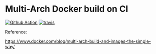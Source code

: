 # Multi-Arch Docker build on CI

[![Github Action](https://github.com/alpine-docker/multi-arch-docker-build-on-ci/workflows/build/badge.svg)](https://github.com/alpine-docker/multi-arch-docker-build-on-ci/actions)
[![travis](https://api.travis-ci.com/alpine-docker/multi-arch-docker-build-on-ci.svg?branch=master)](https://travis-ci.com/alpine-docker/multi-arch-docker-build-on-ci/builds)

Reference:

https://www.docker.com/blog/multi-arch-build-and-images-the-simple-way/
